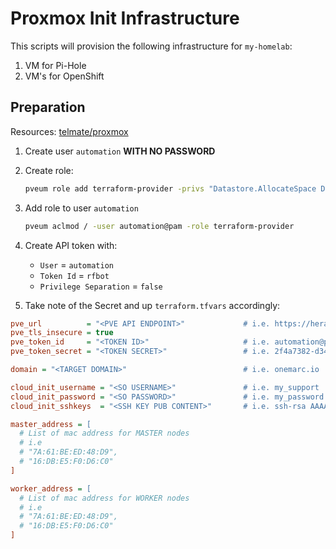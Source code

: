 # Proxmox Init Infrastructure

This scripts will provision the following infrastructure for `my-homelab`:

1. VM for Pi-Hole
1. VM's for OpenShift

## Preparation

Resources: [telmate/proxmox](https://registry.terraform.io/providers/Telmate/proxmox/latest/docs#creating-the-proxmox-user-and-role-for-terraform)

1. Create user `automation` **WITH NO PASSWORD**

1. Create role:

    ```bash
    pveum role add terraform-provider -privs "Datastore.AllocateSpace Datastore.AllocateTemplate Datastore.Audit Pool.Allocate Sys.Audit Sys.Console Sys.Modify VM.Allocate VM.Audit VM.Clone VM.Config.CDROM VM.Config.Cloudinit VM.Config.CPU VM.Config.Disk VM.Config.HWType VM.Config.Memory VM.Config.Network VM.Config.Options VM.Migrate VM.Monitor VM.PowerMgmt SDN.Use"
    ```

1. Add role to user `automation`

    ```bash
    pveum aclmod / -user automation@pam -role terraform-provider
    ```

1. Create API token with:

    - `User` = `automation`
    - `Token Id` = `rfbot`
    - `Privilege Separation` = `false`

1. Take note of the Secret and up `terraform.tfvars` accordingly:

```ini
pve_url          = "<PVE API ENDPOINT>"             # i.e. https://hera.onemarc.io:8006/api2/json
pve_tls_insecure = true
pve_token_id     = "<TOKEN ID>"                     # i.e. automation@pam!tfbot
pve_token_secret = "<TOKEN SECRET>"                 # i.e. 2f4a7382-d340-4420-9caf-dc9b2827f5c6

domain = "<TARGET DOMAIN>"                          # i.e. onemarc.io

cloud_init_username = "<SO USERNAME>"               # i.e. my_support
cloud_init_password = "<SO PASSWORD>"               # i.e. my_password
cloud_init_sshkeys  = "<SSH KEY PUB CONTENT>"       # i.e. ssh-rsa AAAAB3NzaC1yc2EAAAADAQABAAABAQCPZ3QsQoio+7wY215SeTxZDkJDMHdx6i9Z+OXoNgqxdAB1aBmYsPwfNVHXxvcsuan6AhmxHmW8Asmv4sdqgBEit9pQ0EsYwXPlrkt84VOY+8yIJAftqIgqcOh+fewOKpWvWtkoEHpY5uWzp+8RCaf6tSDjEgJ8GDbTa3Wm5yg3YtXgiouAutpsTz4jdeqeRl8iKsA3HximBvKv+ELBofbS2Um/xqeIiBjizOTQC4sjI40JXE8TvHNHeLQpkwzTGAcmwpW9dEtnunQH34i8jlXpnhNco9P/atpAZiA8QofOiw1bK7TzCeOh7KbMfCmKurUptgQ1EUaF6i8tJdJvfrnl

master_address = [
  # List of mac address for MASTER nodes
  # i.e
  # "7A:61:BE:ED:48:D9",
  # "16:DB:E5:F0:D6:C0"
]

worker_address = [
  # List of mac address for WORKER nodes
  # i.e
  # "7A:61:BE:ED:48:D9",
  # "16:DB:E5:F0:D6:C0"
]
```
